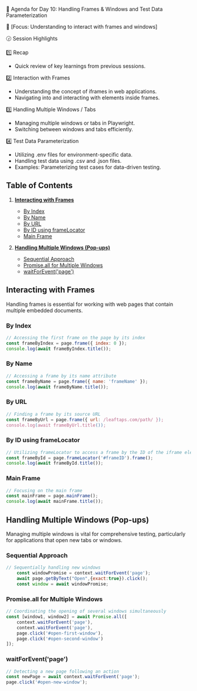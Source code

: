 📑 Agenda for Day 10: Handling Frames & Windows and Test Data Parameterization

🎯 [Focus: Understanding to interact with frames and windows]  

🕝 Session Highlights

1️⃣ Recap
* Quick review of key learnings from previous sessions.  

2️⃣ Interaction with Frames 
* Understanding the concept of iframes in web applications.  
* Navigating into and interacting with elements inside frames.  

3️⃣ Handling Multiple Windows / Tabs  
* Managing multiple windows or tabs in Playwright.  
* Switching between windows and tabs efficiently.  

4️⃣ Test Data Parameterization
* Utilizing .env files for environment-specific data.  
* Handling test data using .csv and .json files.  
* Examples: Parameterizing test cases for data-driven testing.  

## Table of Contents

1. **[Interacting with Frames](#interacting-with-frames)**
   - [By Index](#by-index)
   - [By Name](#by-name)
   - [By URL](#by-url)
   - [By ID using frameLocator](#by-id-using-framelocator)
   - [Main Frame](#main-frame)

2. **[Handling Multiple Windows (Pop-ups)](#handling-multiple-windows-pop-ups)**
   - [Sequential Approach](#sequential-approach)
   - [Promise.all for Multiple Windows](#promiseall-for-multiple-windows)
   - [waitForEvent('page')](#waitforeventpage)

## Interacting with Frames

Handling frames is essential for working with web pages that contain multiple embedded documents.

### By Index

```javascript
// Accessing the first frame on the page by its index
const frameByIndex = page.frame({ index: 0 });
console.log(await frameByIndex.title());
```

### By Name

```javascript
// Accessing a frame by its name attribute
const frameByName = page.frame({ name: 'frameName' });
console.log(await frameByName.title());
```

### By URL

```javascript
// Finding a frame by its source URL
const frameByUrl = page.frame({ url: /leaftaps.com/path/ });
console.log(await frameByUrl.title());
```

### By ID using frameLocator

```javascript
// Utilizing frameLocator to access a frame by the ID of the iframe element
const frameById = page.frameLocator('#frameID').frame();
console.log(await frameById.title());
```

### Main Frame

```javascript
// Focusing on the main frame
const mainFrame = page.mainFrame();
console.log(await mainFrame.title());
```

## Handling Multiple Windows (Pop-ups)

Managing multiple windows is vital for comprehensive testing, particularly for applications that open new tabs or windows.

### Sequential Approach

```javascript
// Sequentially handling new windows
    const windowPromise = context.waitForEvent('page');
    await page.getByText("Open",{exact:true}).click();
    const window = await windowPromise;
```

### Promise.all for Multiple Windows

```javascript
// Coordinating the opening of several windows simultaneously
const [window1, window2] = await Promise.all([
    context.waitForEvent('page'),
    context.waitForEvent('page'),
    page.click('#open-first-window'),
    page.click('#open-second-window')
]);
```

### waitForEvent('page')

```javascript
// Detecting a new page following an action
const newPage = await context.waitForEvent('page');
page.click('#open-new-window');
```
